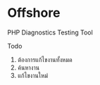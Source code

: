 # Offshore
PHP Diagnostics Testing Tool

Todo
1. ต้องการแก้ไขงานทั้งหมด
2. ค้นหางาน
3. แก้ไขงานใหม่
